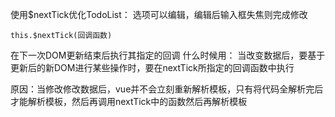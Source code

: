 使用$nextTick优化TodoList：
    选项可以编辑，编辑后输入框失焦则完成修改

```this.$nextTick(回调函数)```

在下一次DOM更新结束后执行其指定的回调
什么时候用：
    当改变数据后，要基于更新后的新DOM进行某些操作时，要在nextTick所指定的回调函数中执行

原因：当修改修改数据后，vue并不会立刻重新解析模板，只有将代码全解析完后才能解析模板，然后再调用nextTick中的函数然后再解析模板
